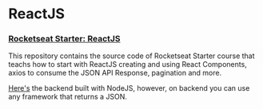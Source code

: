 # ReactJS

### [Rocketseat Starter: ReactJS](https://rocketseat.com.br/starter/curso-gratuito-reactjs)

This repository contains the source code of Rocketseat Starter course that teachs how to start with ReactJS creating and using React Components, axios to consume the JSON API Response, pagination and more.

[Here's](https://github.com/vitorgsevero/progInternetIV) the backend built with NodeJS, however, on backend you can use any framework that returns a JSON.

